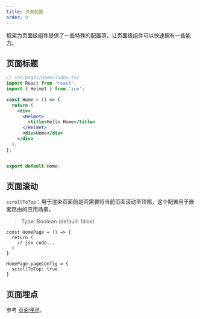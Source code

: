 ```yaml
---
title: 页面配置
order: 9
---
```


框架为页面级组件提供了一些特殊的配置项，让页面级组件可以快速拥有一些能力。

## 页面标题

```jsx
// src/pages/Home/index.tsx
import React from 'react';
import { Helmet } from 'ice';

const Home = () => {
  return (
    <div>
      <Helmet>
        <title>Hello Home</title>
      </Helmet>
      <div>Home</div>
    </div>
  );
};


export default Home;
```

## 页面滚动

`scrollToTop`：用于渲染页面前是否需要将当前页面滚动至顶部，这个配置用于嵌套路由的应用场景。

> Type: Boolean (default: false)

```tsx
const HomePage = () => {
  return (
    // jsx code...
  )
}

HomePage.pageConfig = {
  scrollToTop: true
}
```

## 页面埋点

参考 [页面埋点](/docs/guide/advance/statistical.md)。

